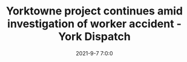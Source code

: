 ---
"title": "Yorktowne project continues amid investigation of worker accident - York Dispatch"
"date": "2021-9-7 7:0:0"
"feed_name": "GOOGLENEWSCONSTRUCTION"
"feed_website": "https://news.google.com/search?q=construction%2Bincident&hl=en-US&gl=US&ceid=US:en"
"feed_rss": "https://news.google.com/rss/search?q=construction%2Bincident&hl=en-US&gl=US&ceid=US:en"
"link": "https://www.yorkdispatch.com/story/news/local/2021/09/07/yorktowne-project-continues-amid-investigation-worker-accident/5753385001/"
"file": "_posts/2021-1-1-f5bba98db8c70f68c3d6e82b11630dcf9959e36a.md"
"accident": "1"
"drilling": "1"
---